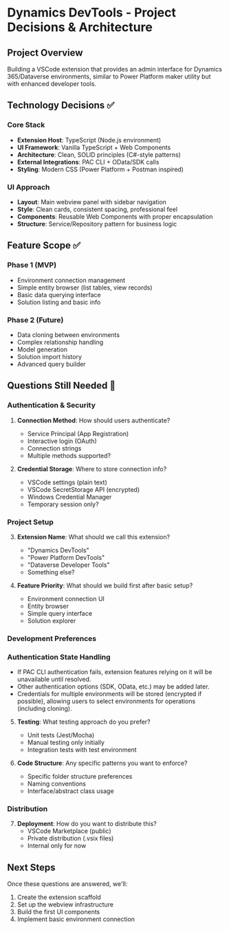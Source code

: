 # Dynamics DevTools - Project Decisions & Architecture

## Project Overview
Building a VSCode extension that provides an admin interface for Dynamics 365/Dataverse environments, similar to Power Platform maker utility but with enhanced developer tools.

## Technology Decisions ✅

### Core Stack
- **Extension Host**: TypeScript (Node.js environment)
- **UI Framework**: Vanilla TypeScript + Web Components
- **Architecture**: Clean, SOLID principles (C#-style patterns)
- **External Integrations**: PAC CLI + OData/SDK calls
- **Styling**: Modern CSS (Power Platform + Postman inspired)

### UI Approach
- **Layout**: Main webview panel with sidebar navigation
- **Style**: Clean cards, consistent spacing, professional feel
- **Components**: Reusable Web Components with proper encapsulation
- **Structure**: Service/Repository pattern for business logic

## Feature Scope ✅

### Phase 1 (MVP)
- Environment connection management
- Simple entity browser (list tables, view records)
- Basic data querying interface
- Solution listing and basic info

### Phase 2 (Future)
- Data cloning between environments
- Complex relationship handling
- Model generation
- Solution import history
- Advanced query builder

## Questions Still Needed 🤔

### Authentication & Security
1. **Connection Method**: How should users authenticate?
   - Service Principal (App Registration)
   - Interactive login (OAuth)
   - Connection strings
   - Multiple methods supported?

2. **Credential Storage**: Where to store connection info?
   - VSCode settings (plain text)
   - VSCode SecretStorage API (encrypted)
   - Windows Credential Manager
   - Temporary session only?

### Project Setup
3. **Extension Name**: What should we call this extension?
   - "Dynamics DevTools"
   - "Power Platform DevTools" 
   - "Dataverse Developer Tools"
   - Something else?

4. **Feature Priority**: What should we build first after basic setup?
   - Environment connection UI
   - Entity browser
   - Simple query interface
   - Solution explorer

### Development Preferences
### Authentication State Handling
* If PAC CLI authentication fails, extension features relying on it will be unavailable until resolved.
* Other authentication options (SDK, OData, etc.) may be added later.
* Credentials for multiple environments will be stored (encrypted if possible), allowing users to select environments for operations (including cloning).
5. **Testing**: What testing approach do you prefer?
   - Unit tests (Jest/Mocha)
   - Manual testing only initially
   - Integration tests with test environment

6. **Code Structure**: Any specific patterns you want to enforce?
   - Specific folder structure preferences
   - Naming conventions
   - Interface/abstract class usage

### Distribution
7. **Deployment**: How do you want to distribute this?
   - VSCode Marketplace (public)
   - Private distribution (.vsix files)
   - Internal only for now

## Next Steps
Once these questions are answered, we'll:
1. Create the extension scaffold
2. Set up the webview infrastructure
3. Build the first UI components
4. Implement basic environment connection
